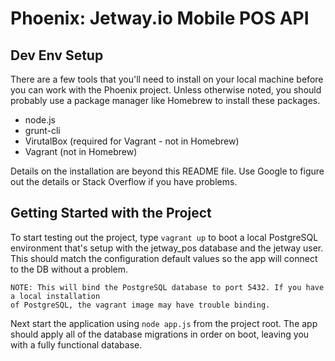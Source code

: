 # Phoenix: Jetway.io Mobile POS API


## Dev Env Setup

There are a few tools that you'll need to install on your local machine before you can work
with the Phoenix project. Unless otherwise noted, you should probably use a package manager
like Homebrew to install these packages.

* node.js
* grunt-cli
* VirutalBox (required for Vagrant - not in Homebrew)
* Vagrant (not in Homebrew)

Details on the installation are beyond this README file. Use Google to figure out the details
or Stack Overflow if you have problems.


## Getting Started with the Project

To start testing out the project, type ```vagrant up``` to boot a local PostgreSQL environment
that's setup with the jetway_pos database and the jetway user. This should match the configuration
default values so the app will connect to the DB without a problem.

    NOTE: This will bind the PostgreSQL database to port 5432. If you have a local installation
    of PostgreSQL, the vagrant image may have trouble binding.

Next start the application using ```node app.js``` from the project root. The app should apply all
of the database migrations in order on boot, leaving you with a fully functional database.
